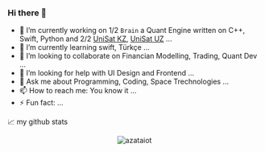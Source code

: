 ### Hi there 👋

- 🔭 I’m currently working on 1/2 `Brain` a Quant Engine written on C++, Swift, Python and 2/2 [UniSat KZ](https://unisat.kz), [UniSat UZ](https://unisat.uz) ...
- 🌱 I’m currently learning swift, Türkçe ...
- 👯 I’m looking to collaborate on Financian Modelling, Trading, Quant Dev ...
- 🤔 I’m looking for help with UI Design and Frontend ...
- 💬 Ask me about Programming, Coding, Space Trechnologies ...
- 📫 How to reach me: You know it ...
- ⚡ Fun fact: ...


📈 my github stats

<p align="center"> <img src="https://github-readme-stats.vercel.app/api?username=azataiot&show_icons=true" alt="azataiot" />

